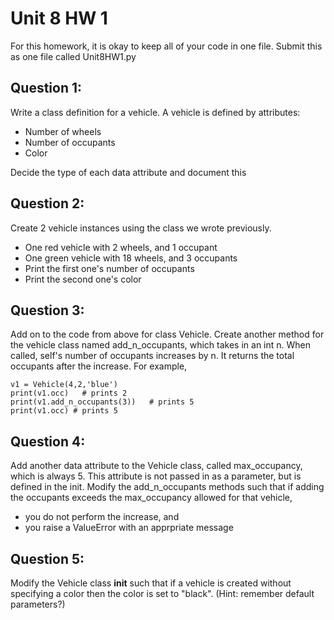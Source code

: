 # Unit 8 HW 1
For this homework, it is okay to keep all of your code in one file. Submit this as one file called Unit8HW1.py
## Question 1:
Write a class definition for a vehicle. A vehicle is defined by attributes:
* Number of wheels
* Number of occupants
* Color

Decide the type of each data attribute and document this

## Question 2:
Create 2 vehicle instances using the class we wrote previously. 
* One red vehicle with 2 wheels, and 1 occupant
* One green vehicle with 18 wheels, and 3 occupants
* Print the first one's number of occupants
* Print the second one's color

## Question 3:
Add on to the code from above for class Vehicle.
Create another method for the vehicle class named add_n_occupants, which takes in an int n. 
When called, self's number of occupants increases by n. It returns the total occupants after the increase. 
For example,

```
v1 = Vehicle(4,2,'blue')
print(v1.occ)   # prints 2
print(v1.add_n_occupants(3))   # prints 5
print(v1.occ) # prints 5
```

## Question 4:
Add another data attribute to the Vehicle class, called max_occupancy,
which is always 5. This attribute is not passed in as a parameter, but 
is defined in the init.
Modify the add_n_occupants methods such that if adding the occupants exceeds the max_occupancy allowed for that vehicle, 
  * you do not perform the increase, and
  * you raise a ValueError with an apprpriate message

## Question 5:
Modify the Vehicle class __init__ such that if a vehicle is created without specifying a color then the color is set to "black".
(Hint: remember default parameters?)

